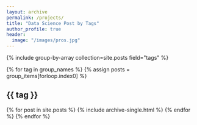```yaml
---
layout: archive
permalink: /projects/
title: "Data Science Post by Tags"
author_profile: true
header:
  image: "/images/pros.jpg"
---
```


{% include group-by-array collection=site.posts field="tags" %}

{% for tag in group_names %}
  {% assign posts = group_items[forloop.index0] %}
  <h2 id="{{ tag | slugify }}" class="archive__subtitle">{{ tag }}</h2>
  {% for post in site.posts %}
    {% include archive-single.html %}
  {% endfor %}
{% endfor %}
